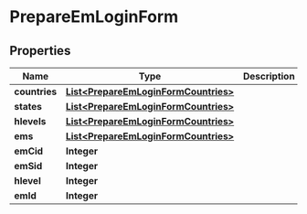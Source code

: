 # PrepareEmLoginForm

## Properties
Name | Type | Description | Notes
------------ | ------------- | ------------- | -------------
**countries** | [**List&lt;PrepareEmLoginFormCountries&gt;**](PrepareEmLoginFormCountries.md) |  |  [optional]
**states** | [**List&lt;PrepareEmLoginFormCountries&gt;**](PrepareEmLoginFormCountries.md) |  |  [optional]
**hlevels** | [**List&lt;PrepareEmLoginFormCountries&gt;**](PrepareEmLoginFormCountries.md) |  |  [optional]
**ems** | [**List&lt;PrepareEmLoginFormCountries&gt;**](PrepareEmLoginFormCountries.md) |  |  [optional]
**emCid** | **Integer** |  |  [optional]
**emSid** | **Integer** |  |  [optional]
**hlevel** | **Integer** |  |  [optional]
**emId** | **Integer** |  |  [optional]
